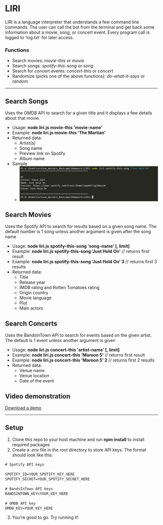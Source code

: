# LIRI
LIRI is a language interpreter that understands a few command line commands.  The user can call the bot from the terminal and get back some information about a movie, song, or concert event.  Every program call is logged to 'log.txt' for later access.

### Functions
- Search movies: *movie-this* or *movie* 
- Search songs: *spotify-this-song* or *song*
- Search for concert events: *concert-this* or *concert*
- Randomize (picks one of the above functions): *do-what-it-says* or *random*

---
## Search Songs
Uses the OMDB API to search for a given title and it displays a few details about that movie.
- Usage: **node liri.js movie-this 'movie-name'**
- Example: **node liri.js movie-this 'The Martian'**
- Returned data:
    - Artist(s)
    - Song name
    - Preview link on Spotify
    - Album name
- Sample
    - ![Search for a song](/assets/images/spotify-1.png)


## Search Movies
Uses the Spotify API to search for results based on a given song name.  The default number is 1 song unless another argument is given after the song name
- Usage: **node liri.js spotify-this-song 'song-name' [, limit]**
- Example: **node liri.js spotify-this-song 'Just Hold On'**    // returns first result
- Example: **node liri.js spotify-this-song 'Just Hold On' 3**  // returns first 3 results
- Returned data: 
    - Title
    - Release year
    - IMDB rating and Rotten Tomatoes rating
    - Origin country
    - Movie language
    - Plot
    - Main actors


## Search Concerts
Uses the BandsInTown API to search for events based on the given artist.  The default is 1 event unless another argument is given
- Usage: **node liri.js concert-this 'artist-name' [, limit]**
- Example: **node liri.js concert-this 'Maroon 5'**             // returns first result
- Example: **node liri.js concert-this 'Maroon 5' 2**             // returns first 2 results
- Returned data: 
    - Venue name
    - Venue location
    - Date of the event


## Video demonstration
[Download a demo](./assets/videos/demo.webm)



---
## Setup
1. Clone this repo to your host machine and run **npm install** to install required packages
2. Create a *.env* file in the root directory to store API keys.  The format should look like this:
```
# Spotify API keys

SPOTIFY_ID=YOUR_SPOTIFY_KEY_HERE
SPOTIFY_SECRET=YOUR_SPOTIFY_SECRET_HERE

# BandsInTown API keys
BANDSINTOWN_KEY=YOUR_KEY_HERE

# OMDB API key
OMDB_KEY=YOUR_KEY_HERE

```
3. You're good to go.  Try running it!
